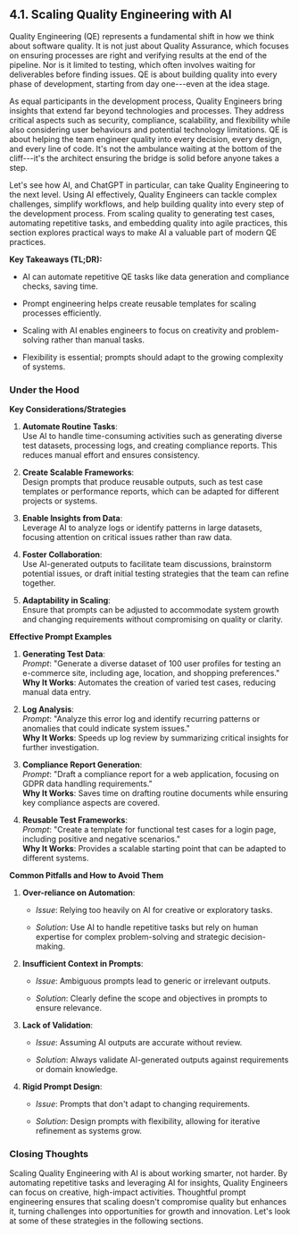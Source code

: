 ## 4.1. Scaling Quality Engineering with AI

Quality Engineering (QE) represents a fundamental shift in how we think
about software quality. It is not just about Quality Assurance, which
focuses on ensuring processes are right and verifying results at the end
of the pipeline. Nor is it limited to testing, which often involves
waiting for deliverables before finding issues. QE is about building
quality into every phase of development, starting from day one---even at
the idea stage.

As equal participants in the development process, Quality Engineers
bring insights that extend far beyond technologies and processes. They
address critical aspects such as security, compliance, scalability, and
flexibility while also considering user behaviours and potential
technology limitations. QE is about helping the team engineer quality
into every decision, every design, and every line of code. It's not the
ambulance waiting at the bottom of the cliff---it's the architect
ensuring the bridge is solid before anyone takes a step.

Let's see how AI, and ChatGPT in particular, can take Quality
Engineering to the next level. Using AI effectively, Quality Engineers
can tackle complex challenges, simplify workflows, and help building
quality into every step of the development process. From scaling quality
to generating test cases, automating repetitive tasks, and embedding
quality into agile practices, this section explores practical ways to
make AI a valuable part of modern QE practices.

**Key Takeaways (TL;DR):**

-   AI can automate repetitive QE tasks like data generation and
    compliance checks, saving time.

-   Prompt engineering helps create reusable templates for scaling
    processes efficiently.

-   Scaling with AI enables engineers to focus on creativity and
    problem-solving rather than manual tasks.

-   Flexibility is essential; prompts should adapt to the growing
    complexity of systems.

### Under the Hood

**Key Considerations/Strategies**

1.  **Automate Routine Tasks**:\
    Use AI to handle time-consuming activities such as generating
    diverse test datasets, processing logs, and creating compliance
    reports. This reduces manual effort and ensures consistency.

2.  **Create Scalable Frameworks**:\
    Design prompts that produce reusable outputs, such as test case
    templates or performance reports, which can be adapted for different
    projects or systems.

3.  **Enable Insights from Data**:\
    Leverage AI to analyze logs or identify patterns in large datasets,
    focusing attention on critical issues rather than raw data.

4.  **Foster Collaboration**:\
    Use AI-generated outputs to facilitate team discussions, brainstorm
    potential issues, or draft initial testing strategies that the team
    can refine together.

5.  **Adaptability in Scaling**:\
    Ensure that prompts can be adjusted to accommodate system growth and
    changing requirements without compromising on quality or clarity.

**Effective Prompt Examples**

1.  **Generating Test Data**:\
    *Prompt*: "Generate a diverse dataset of 100 user profiles for
    testing an e-commerce site, including age, location, and shopping
    preferences."\
    **Why It Works**: Automates the creation of varied test cases,
    reducing manual data entry.

2.  **Log Analysis**:\
    *Prompt*: "Analyze this error log and identify recurring patterns or
    anomalies that could indicate system issues."\
    **Why It Works**: Speeds up log review by summarizing critical
    insights for further investigation.

3.  **Compliance Report Generation**:\
    *Prompt*: "Draft a compliance report for a web application, focusing
    on GDPR data handling requirements."\
    **Why It Works**: Saves time on drafting routine documents while
    ensuring key compliance aspects are covered.

4.  **Reusable Test Frameworks**:\
    *Prompt*: "Create a template for functional test cases for a login
    page, including positive and negative scenarios."\
    **Why It Works**: Provides a scalable starting point that can be
    adapted to different systems.

**Common Pitfalls and How to Avoid Them**

1.  **Over-reliance on Automation**:

    -   *Issue*: Relying too heavily on AI for creative or exploratory
        tasks.

    -   *Solution*: Use AI to handle repetitive tasks but rely on human
        expertise for complex problem-solving and strategic
        decision-making.

2.  **Insufficient Context in Prompts**:

    -   *Issue*: Ambiguous prompts lead to generic or irrelevant
        outputs.

    -   *Solution*: Clearly define the scope and objectives in prompts
        to ensure relevance.

3.  **Lack of Validation**:

    -   *Issue*: Assuming AI outputs are accurate without review.

    -   *Solution*: Always validate AI-generated outputs against
        requirements or domain knowledge.

4.  **Rigid Prompt Design**:

    -   *Issue*: Prompts that don't adapt to changing requirements.

    -   *Solution*: Design prompts with flexibility, allowing for
        iterative refinement as systems grow.

### Closing Thoughts

Scaling Quality Engineering with AI is about working smarter, not
harder. By automating repetitive tasks and leveraging AI for insights,
Quality Engineers can focus on creative, high-impact activities.
Thoughtful prompt engineering ensures that scaling doesn't compromise
quality but enhances it, turning challenges into opportunities for
growth and innovation. Let's look at some of these strategies in the
following sections.